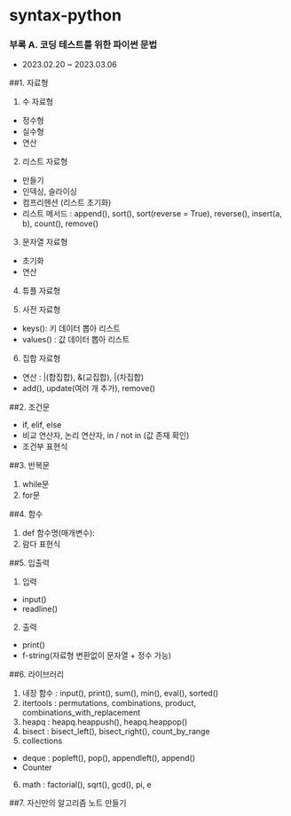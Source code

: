 # syntax-python
### 부록 A. 코딩 테스트를 위한 파이썬 문법
- 2023.02.20 ~ 2023.03.06

##1. 자료형
1) 수 자료형
- 정수형
- 실수형
- 연산

2) 리스트 자료형
- 만들기
- 인덱싱, 슬라이싱
- 컴프리헨션 (리스트 초기화)
- 리스트 메서드 : append(), sort(), sort(reverse = True), reverse(), insert(a, b), count(), remove()

3) 문자열 자료형
- 초기화
- 연산

4) 튜플 자료형

5) 사전 자료형
- keys(): 키 데이터 뽑아 리스트 
- values() : 값 데이터 뽑아 리스트

6) 집합 자료형
- 연산 : |(합집합), &(교집합), |(차집합)
- add(), update(여러 개 추가), remove()


##2. 조건문
- if, elif, else
- 비교 연산자, 논리 연산자, in / not in (값 존재 확인)
- 조건부 표현식 


##3. 반복문
1) while문
2) for문


##4. 함수
1) def 함수명(매개변수):
2) 람다 표현식


##5. 입출력
1) 입력 
- input()
- readline()

2) 출력 
- print()
- f-string(자료형 변환없이 문자열 + 정수 가능)


##6. 라이브러리
1) 내장 함수 : input(), print(), sum(), min(), eval(), sorted()
2) itertools : permutations, combinations, product, combinations_with_replacement
3) heapq : heapq.heappush(), heapq.heappop()
4) bisect : bisect_left(), bisect_right(), count_by_range
5) collections
- deque : popleft(), pop(), appendleft(), append()
- Counter
6) math : factorial(), sqrt(), gcd(), pi, e


##7. 자신만의 알고리즘 노트 만들기
